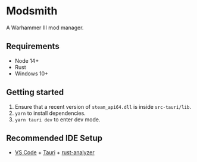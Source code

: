 # Modsmith

A Warhammer III mod manager.

## Requirements

* Node 14+
* Rust
* Windows 10+

## Getting started

1. Ensure that a recent version of `steam_api64.dll` is inside `src-tauri/lib`.
1. `yarn` to install dependencies.
1. `yarn tauri dev` to enter dev mode.

## Recommended IDE Setup

- [VS Code](https://code.visualstudio.com/) + [Tauri](https://marketplace.visualstudio.com/items?itemName=tauri-apps.tauri-vscode) + [rust-analyzer](https://marketplace.visualstudio.com/items?itemName=rust-lang.rust-analyzer)

